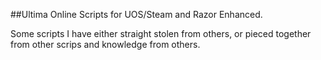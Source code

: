 ##Ultima Online Scripts for UOS/Steam and Razor Enhanced.

Some scripts I have either straight stolen from others, or pieced together from other scrips and knowledge from others.
